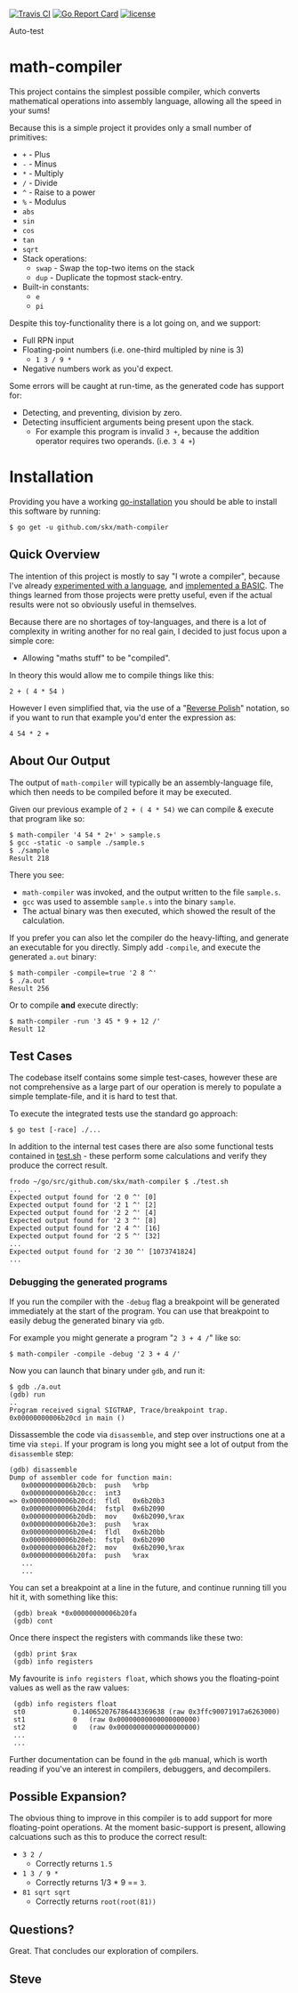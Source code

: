 [![Travis CI](https://img.shields.io/travis/skx/math-compiler/master.svg?style=flat-square)](https://travis-ci.org/skx/math-compiler)
[![Go Report Card](https://goreportcard.com/badge/github.com/skx/math-compiler)](https://goreportcard.com/report/github.com/skx/math-compiler)
[![license](https://img.shields.io/github/license/skx/math-compiler.svg)](https://github.com/skx/math-compiler/blob/master/LICENSE)

Auto-test

# math-compiler

This project contains the simplest possible compiler, which converts mathematical operations into assembly language, allowing all the speed in your sums!

Because this is a simple project it provides only a small number of primitives:

* `+` - Plus
* `-` - Minus
* `*` - Multiply
* `/` - Divide
* `^` - Raise to a power
* `%` - Modulus
* `abs`
* `sin`
* `cos`
* `tan`
* `sqrt`
* Stack operations:
  * `swap` - Swap the top-two items on the stack
  * `dup` - Duplicate the topmost stack-entry.
* Built-in constants:
  * `e`
  * `pi`

Despite this toy-functionality there is a lot going on, and we support:

* Full RPN input
* Floating-point numbers (i.e. one-third multipled by nine is 3)
   * `1 3 / 9 *`
* Negative numbers work as you'd expect.

Some errors will be caught at run-time, as the generated code has support for:

* Detecting, and preventing, division by zero.
* Detecting insufficient arguments being present upon the stack.
  * For example this program is invalid `3 +`, because the addition operator requires two operands.  (i.e. `3 4 +`)


# Installation


Providing you have a working [go-installation](https://golang.org/) you should be able to install this software by running:

    $ go get -u github.com/skx/math-compiler



## Quick Overview

The intention of this project is mostly to say "I wrote a compiler", because I've already [experimented with a language](https://github.com/skx/monkey/), and [implemented a BASIC](https://github.com/skx/gobasic/).  The things learned from those projects were pretty useful, even if the actual results were not so obviously useful in themselves.

Because there are no shortages of toy-languages, and there is a lot of complexity in writing another for no real gain, I decided to just focus upon a simple core:

* Allowing "maths stuff" to be "compiled".

In theory this would allow me to compile things like this:

    2 + ( 4 * 54 )

However I even simplified that, via the use of a "[Reverse Polish](https://en.wikipedia.org/wiki/Reverse_Polish_notation)" notation, so if you want to run that example you'd enter the expression as:

    4 54 * 2 +




## About Our Output

The output of `math-compiler` will typically be an assembly-language file, which then needs to be compiled before it may be executed.

Given our previous example of `2 + ( 4 * 54)` we can compile & execute that program like so:

    $ math-compiler '4 54 * 2+' > sample.s
    $ gcc -static -o sample ./sample.s
    $ ./sample
    Result 218

There you see:

* `math-compiler` was invoked, and the output written to the file `sample.s`.
* `gcc` was used to assemble `sample.s` into the binary `sample`.
* The actual binary was then executed, which showed the result of the calculation.

If you prefer you can also let the compiler do the heavy-lifting, and generate an executable for you directly.  Simply add `-compile`, and execute the generated `a.out` binary:

    $ math-compiler -compile=true '2 8 ^'
    $ ./a.out
    Result 256

Or to compile __and__ execute directly:

    $ math-compiler -run '3 45 * 9 + 12 /'
    Result 12


## Test Cases

The codebase itself contains some simple test-cases, however these are not comprehensive as a large part of our operation is merely to populate a simple template-file, and it is hard to test that.

To execute the integrated tests use the standard go approach:

    $ go test [-race] ./...

In addition to the internal test cases there are also some functional tests
contained in [test.sh](test.sh) - these perform some calculations and verify
they produce the correct result.

    frodo ~/go/src/github.com/skx/math-compiler $ ./test.sh
    ...
    Expected output found for '2 0 ^' [0]
    Expected output found for '2 1 ^' [2]
    Expected output found for '2 2 ^' [4]
    Expected output found for '2 3 ^' [8]
    Expected output found for '2 4 ^' [16]
    Expected output found for '2 5 ^' [32]
    ...
    Expected output found for '2 30 ^' [1073741824]
    ...




### Debugging the generated programs

If you run the compiler with the `-debug` flag a breakpoint will be generated
immediately at the start of the program.  You can use that breakpoint to easily
debug the generated binary via `gdb`.

For example you might generate a program "`2 3 + 4 /`" like so:

    $ math-compiler -compile -debug '2 3 + 4 /'

Now you can launch that binary under `gdb`, and run it:

    $ gdb ./a.out
    (gdb) run
    ..
    Program received signal SIGTRAP, Trace/breakpoint trap.
    0x00000000006b20cd in main ()

Dissassemble the code via `disassemble`, and step over instructions one at a time via `stepi`.  If your program is long you might see a lot of output from the `disassemble` step:

    (gdb) disassemble
    Dump of assembler code for function main:
       0x00000000006b20cb:	push   %rbp
       0x00000000006b20cc:	int3
    => 0x00000000006b20cd:	fldl   0x6b20b3
       0x00000000006b20d4:	fstpl  0x6b2090
       0x00000000006b20db:	mov    0x6b2090,%rax
       0x00000000006b20e3:	push   %rax
       0x00000000006b20e4:	fldl   0x6b20bb
       0x00000000006b20eb:	fstpl  0x6b2090
       0x00000000006b20f2:	mov    0x6b2090,%rax
       0x00000000006b20fa:	push   %rax
       ...
       ...

You can set a breakpoint at a line in the future, and continue running till
you hit it, with something like this:

     (gdb) break *0x00000000006b20fa
     (gdb) cont

Once there inspect the registers with commands like these two:

     (gdb) print $rax
     (gdb) info registers

My favourite is `info registers float`, which shows you the floating-point
values as well as the raw values:

     (gdb) info registers float
     st0            0.140652076786443369638	(raw 0x3ffc90071917a6263000)
     st1            0	(raw 0x00000000000000000000)
     st2            0	(raw 0x00000000000000000000)
     ...
     ...

Further documentation can be found in the `gdb` manual, which is worth reading
if you've an interest in compilers, debuggers, and decompilers.


## Possible Expansion?

The obvious thing to improve in this compiler is to add support for more floating-point operations.  At the moment basic-support is present, allowing calcuations such as this to produce the correct result:

* `3 2 /`
  * Correctly returns `1.5`
* `1 3 / 9 *`
  * Correctly returns 1/3 * 9 == `3`.
* `81 sqrt sqrt`
  * Correctly returns `root(root(81))`



## Questions?

Great.  That concludes our exploration of compilers.



Steve
--
